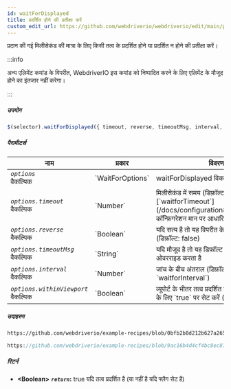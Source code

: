 ```yaml
---
id: waitForDisplayed
title: प्रदर्शित होने की प्रतीक्षा करें
custom_edit_url: https://github.com/webdriverio/webdriverio/edit/main/packages/webdriverio/src/commands/element/waitForDisplayed.ts
---
```


प्रदान की गई मिलीसेकंड की मात्रा के लिए किसी तत्व के प्रदर्शित होने या प्रदर्शित न होने की प्रतीक्षा करें।

:::info

अन्य एलिमेंट कमांड के विपरीत, WebdriverIO इस कमांड को निष्पादित करने के लिए एलिमेंट के मौजूद होने का इंतजार नहीं करेगा।

:::

##### उपयोग

```js
$(selector).waitForDisplayed({ timeout, reverse, timeoutMsg, interval, withinViewport })
```

##### पैरामीटर्स

<table>
  <thead>
    <tr>
      <th>नाम</th><th>प्रकार</th><th>विवरण</th>
    </tr>
  </thead>
  <tbody>
    <tr>
      <td><code><var>options</var></code><br /><span className="label labelWarning">वैकल्पिक</span></td>
      <td>`WaitForOptions`</td>
      <td>waitForDisplayed विकल्प (वैकल्पिक)</td>
    </tr>
    <tr>
      <td><code><var>options.timeout</var></code><br /><span className="label labelWarning">वैकल्पिक</span></td>
      <td>`Number`</td>
      <td>मिलीसेकंड में समय (डिफ़ॉल्ट [`waitforTimeout`](/docs/configuration#waitfortimeout) कॉन्फ़िगरेशन मान पर आधारित)</td>
    </tr>
    <tr>
      <td><code><var>options.reverse</var></code><br /><span className="label labelWarning">वैकल्पिक</span></td>
      <td>`Boolean`</td>
      <td>यदि सत्य है तो यह विपरीत के लिए प्रतीक्षा करता है (डिफ़ॉल्ट: false)</td>
    </tr>
    <tr>
      <td><code><var>options.timeoutMsg</var></code><br /><span className="label labelWarning">वैकल्पिक</span></td>
      <td>`String`</td>
      <td>यदि मौजूद है तो यह डिफ़ॉल्ट त्रुटि संदेश को ओवरराइड करता है</td>
    </tr>
    <tr>
      <td><code><var>options.interval</var></code><br /><span className="label labelWarning">वैकल्पिक</span></td>
      <td>`Number`</td>
      <td>जांच के बीच अंतराल (डिफ़ॉल्ट: `waitforInterval`)</td>
    </tr>
    <tr>
      <td><code><var>options.withinViewport</var></code><br /><span className="label labelWarning">वैकल्पिक</span></td>
      <td>`Boolean`</td>
      <td>व्यूपोर्ट के भीतर तत्व प्रदर्शित होने तक प्रतीक्षा करने के लिए `true` पर सेट करें (डिफ़ॉल्ट: `false`)</td>
    </tr>
  </tbody>
</table>

##### उदाहरण

```html reference title="index.html" useHTTPS
https://github.com/webdriverio/example-recipes/blob/0bfb2b8d212b627a2659b10f4449184b657e1d59/waitForDisplayed/index.html#L3-L8
```

```js reference title="waitForDisplayedExample.js" useHTTPS
https://github.com/webdriverio/example-recipes/blob/9ac16b4d4cf4bc8ec87f6369439a2d0bcaae4483/waitForDisplayed/waitForDisplayedExample.js#L6-L14
```

##### रिटर्न

- **&lt;Boolean&gt;**
            **<code><var>return</var></code>:**  true    यदि तत्व प्रदर्शित है (या नहीं है यदि फ्लैग सेट है)    